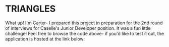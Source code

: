 # TRIANGLES

What up! I'm Carter- I prepared this project in preparation for the 2nd round of interviews for Caselle's Junior Developer position. It was a fun little challenge! Feel free to browse the code above- if you'd like to test it out, the application is hosted at the link below:

